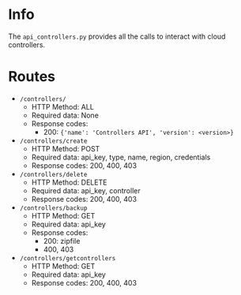 # Info
The `api_controllers.py` provides all the calls to interact with cloud controllers.

# Routes
* `/controllers/`
  * HTTP Method: ALL
  * Required data: None
  * Response codes:
    * 200: `{'name': 'Controllers API', 'version': <version>}`
* `/controllers/create`
  * HTTP Method: POST
  * Required data: api_key, type, name, region, credentials
  * Response codes: 200, 400, 403
* `/controllers/delete`
  * HTTP Method: DELETE
  * Required data: api_key, controller
  * Response codes: 200, 400, 403
* `/controllers/backup`
  * HTTP Method: GET
  * Required data: api_key
  * Response codes:
    * 200: zipfile
    * 400, 403
* `/controllers/getcontrollers`
  * HTTP Method: GET
  * Required data: api_key
  * Response codes: 200, 400, 403
